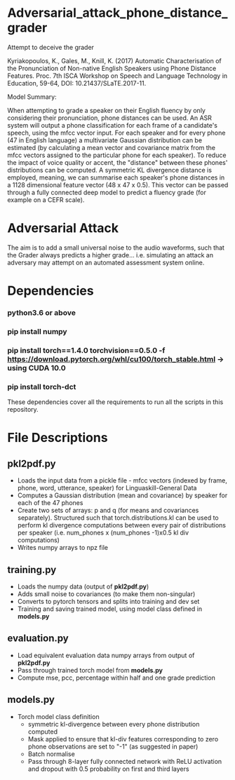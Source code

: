# Adversarial_attack_phone_distance_grader
Attempt to deceive the grader

Kyriakopoulos, K., Gales, M., Knill, K. (2017) Automatic Characterisation of the Pronunciation of Non-native English Speakers using Phone Distance Features. Proc. 7th ISCA Workshop on Speech and Language Technology in Education, 59-64, DOI: 10.21437/SLaTE.2017-11.





Model Summary:

When attempting to grade a speaker on their English fluency by only considering their pronunciation, phone distances can be used. An ASR system will output a phone classification for each frame of a candidate's speech, using the mfcc vector input. For each speaker and for every phone (47 in English language) a multivariate Gaussian distribution can be estimated (by calculating a mean vector and covariance matrix from the mfcc vectors assigned to the particular phone for each speaker). To reduce the impact of voice quality or accent, the "distance" between these phones' distributions can be computed. A symmetric KL divergence distance is employed, meaning, we can summarise each speaker's phone distances in a 1128 dimensional feature vector (48 x 47 x 0.5). This vector can be passed through a fully connected deep model to predict a fluency grade (for example on a CEFR scale).


# Adversarial Attack

The aim is to add a small universal noise to the audio waveforms, such that the Grader always predicts a higher grade... i.e. simulating an attack an adversary may attempt on an automated assessment system online. 

# Dependencies

### python3.6 or above
### pip install numpy

### pip install torch==1.4.0 torchvision==0.5.0 -f https://download.pytorch.org/whl/cu100/torch_stable.html -> using CUDA 10.0
### pip install torch-dct

These dependencies cover all the requirements to run all the scripts in this repository.

# File Descriptions

## pkl2pdf.py

* Loads the input data from a pickle file - mfcc vectors (indexed by frame, phone, word, utterance, speaker) for Linguaskill-General Data
* Computes a Gaussian distribution (mean and covariance) by speaker for each of the 47 phones
* Create two sets of arrays: p and q (for means and covariances separately). Structured such that torch.distributions.kl can be used to perform kl divergence computations between every pair of distributions per speaker (i.e. num_phones x (num_phones -1)x0.5 kl div computations)
* Writes numpy arrays to npz file

## training.py

* Loads the numpy data (output of **pkl2pdf.py**)
* Adds small noise to covariances (to make them non-singular)
* Converts to pytorch tensors and splits into training and dev set
* Training and saving trained model, using model class defined in **models.py**

## evaluation.py

* Load equivalent evaluation data numpy arrays from output of **pkl2pdf.py**
* Pass through trained torch model from **models.py**
* Compute mse, pcc, percentage within half and one grade prediction

## models.py

* Torch model class definition
  * symmetric kl-divergence between every phone distribution computed
  * Mask applied to ensure that kl-div features corresponding to zero phone observations are set to "-1" (as suggested in paper)
  * Batch normalise
  * Pass through 8-layer fully connected network with ReLU activation and dropout with 0.5 probability on first and third layers

